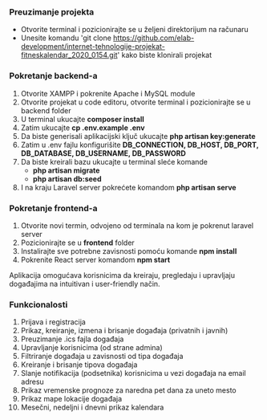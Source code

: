 ### Preuzimanje projekta
- Otvorite terminal i pozicionirajte se u željeni direktorijum na računaru
- Unesite komandu 'git clone https://github.com/elab-development/internet-tehnologije-projekat-fitneskalendar_2020_0154.git'
kako biste klonirali projekat

### Pokretanje backend-a
1. Otvorite XAMPP i pokrenite Apache i MySQL module
2. Otvorite  projekat u code editoru, otvorite terminal i pozicionirajte se u backend folder
3. U terminal ukucajte **composer install**
4. Zatim ukucajte **cp .env.example .env**
5. Da biste generisali aplikacijski ključ ukucajte **php artisan key:generate**
6. Zatim u .env fajlu konfigurišite **DB_CONNECTION, DB_HOST, DB_PORT, DB_DATABASE, DB_USERNAME, DB_PASSWORD**
7. Da biste kreirali bazu ukucajte u terminal sleće komande
   - **php artisan migrate**
   - **php artisan db:seed**
8. I na kraju Laravel server pokrećete komandom **php artisan serve**
### Pokretanje frontend-a
1. Otvorite novi termin, odvojeno od terminala na kom je pokrenut laravel server
2. Pozicionirajte se u **frontend** folder
3. Instalirajte sve potrebne zavisnosti pomoću komande **npm install**
4. Pokrenite React server komandom **npm start**

Aplikacija omogućava korisnicima da kreiraju, pregledaju i upravljaju događajima na intuitivan i user-friendly način. 

### Funkcionalosti
1. Prijava i registracija
2. Prikaz, kreiranje, izmena i brisanje događaja (privatnih i javnih)
3. Preuzimanje .ics fajla događaja
4. Upravljanje korisnicima (od strane admina)
5. Filtriranje događaja u zavisnosti od tipa događaja
6. Kreiranje i brisanje tipova događaja
7. Slanje notifikacija (podsetnika) korisnicima u vezi događaja na email adresu
8. Prikaz vremenske prognoze za naredna pet dana za uneto mesto
9. Prikaz mape lokacije događaja
10. Mesečni, nedeljni i dnevni prikaz kalendara